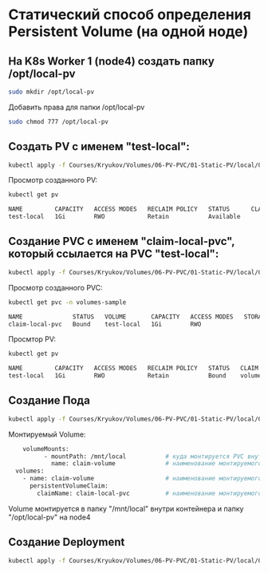 # Статический способ определения Persistent Volume (на одной ноде)

## На K8s Worker 1 (node4) создать папку /opt/local-pv
```bash
sudo mkdir /opt/local-pv
```

Добавить права для папки /opt/local-pv
```bash
sudo chmod 777 /opt/local-pv
```

## Создать PV с именем "test-local":
```bash
kubectl apply -f Courses/Kryukov/Volumes/06-PV-PVC/01-Static-PV/local/01-PV.yaml
```

Просмотр созданного PV:
```bash
kubectl get pv

NAME         CAPACITY   ACCESS MODES   RECLAIM POLICY   STATUS      CLAIM   STORAGECLASS   REASON   AGE
test-local   1Gi        RWO            Retain           Available                                   42s
```

## Создание PVC с именем "claim-local-pvc", который ссылается на PVC "test-local":
```bash
kubectl apply -f Courses/Kryukov/Volumes/06-PV-PVC/01-Static-PV/local/02-PVC.yaml
```

Просмотр созданного PVC:
```bash
kubectl get pvc -n volumes-sample

NAME              STATUS   VOLUME       CAPACITY   ACCESS MODES   STORAGECLASS   AGE
claim-local-pvc   Bound    test-local   1Gi        RWO                           53s
```

Просмтор PV:
```bash
kubectl get pv

NAME         CAPACITY   ACCESS MODES   RECLAIM POLICY   STATUS   CLAIM                            STORAGECLASS   REASON   AGE
test-local   1Gi        RWO            Retain           Bound    volumes-sample/claim-local-pvc                           21m
```

## Создание Пода
```bash
kubectl apply -f Courses/Kryukov/Volumes/06-PV-PVC/01-Static-PV/local/03-Pod.yaml
```

Монтируемый Volume:
```bash
    volumeMounts:
          - mountPath: /mnt/local           # куда монтируется PVC внутри контейнера
            name: claim-volume              # наименование монтируемого PVC
  volumes:
    - name: claim-volume                    # наименование монтируемого PVC в рамках манифеста пода
      persistentVolumeClaim:
        claimName: claim-local-pvc          # наименование монтируемого PVC
```

Volume монтируется в папку "/mnt/local" внутри контейнера и папку "/opt/local-pv" на node4

## Создание Deployment
```bash
kubectl apply -f Courses/Kryukov/Volumes/06-PV-PVC/01-Static-PV/local/04-Deployment.yaml
```
